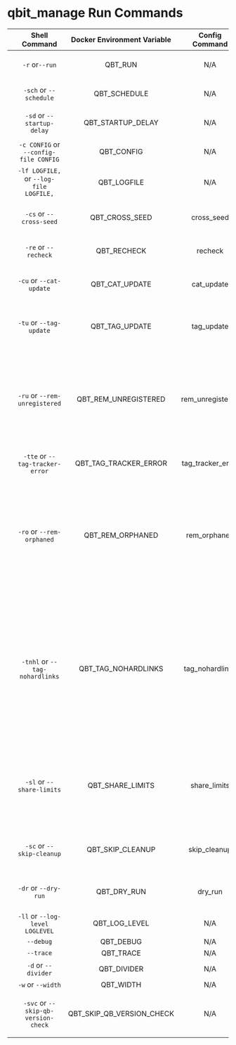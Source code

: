 # qbit_manage Run Commands

|       |            **Shell Command**            | **Docker Environment Variable** | **Config Command** | **Description**                                                                                                                                                                                                                                                                                                                                                                                                                                            | **Default Value** |       |
| :---: | :-------------------------------------: | :-----------------------------: | :----------------: | ---------------------------------------------------------------------------------------------------------------------------------------------------------------------------------------------------------------------------------------------------------------------------------------------------------------------------------------------------------------------------------------------------------------------------------------------------------- | :---------------: | :---: |
|       |             `-r` or`--run`              |             QBT_RUN             |        N/A         | Run without the scheduler. Script will exit after completion.                                                                                                                                                                                                                                                                                                                                                                                              |       False       |       |
|       |         `-sch` or `--schedule`          |          QBT_SCHEDULE           |        N/A         | Schedule to run every x minutes. (Default set to 1440 (1 day))                                                                                                                                                                                                                                                                                                                                                                                             |       1440        |       |
|       |       `-sd` or `--startup-delay`        |        QBT_STARTUP_DELAY        |        N/A         | Set delay in seconds on the first run of a schedule (Default set to 0)                                                                                                                                                                                                                                                                                                                                                                                     |         0         |       |
|       |  `-c CONFIG` or `--config-file CONFIG`  |           QBT_CONFIG            |        N/A         | This is used if you want to use a different name for your config.yml. `Example: tv.yml`                                                                                                                                                                                                                                                                                                                                                                    |    config.yml     |       |
|       | `-lf LOGFILE,` or `--log-file LOGFILE,` |           QBT_LOGFILE           |        N/A         | This is used if you want to use a different name for your log file. `Example: tv.log`                                                                                                                                                                                                                                                                                                                                                                      |   activity.log    |       |
|       |         `-cs` or `--cross-seed`         |         QBT_CROSS_SEED          |     cross_seed     | Use this after running [cross-seed script](https://github.com/mmgoodnow/cross-seed) to add torrents from the cross-seed output folder to qBittorrent                                                                                                                                                                                                                                                                                                       |       False       |       |
|       |          `-re` or `--recheck`           |           QBT_RECHECK           |      recheck       | Recheck paused torrents sorted by lowest size. Resume if Completed.                                                                                                                                                                                                                                                                                                                                                                                        |       False       |       |
|       |         `-cu` or `--cat-update`         |         QBT_CAT_UPDATE          |     cat_update     | Use this if you would like to update your categories or move from one category to another.                                                                                                                                                                                                                                                                                                                                                                 |       False       |       |
|       |         `-tu` or `--tag-update`         |         QBT_TAG_UPDATE          |     tag_update     | Use this if you would like to update your tags and/or set seed goals/limit upload speed by tag. (Only adds tags to untagged torrents)                                                                                                                                                                                                                                                                                                                      |       False       |       |
|       |      `-ru` or `--rem-unregistered`      |      QBT_REM_UNREGISTERED       |  rem_unregistered  | Use this if you would like to remove unregistered torrents. (It will the delete data & torrent if it is not being cross-seeded, otherwise it will just remove the torrent without deleting data). Trackers that have an error and not covered by the remove unregistered logic will also be tagged as `issue` for manual review.                                                                                                                           |       False       |       |
|       |     `-tte` or `--tag-tracker-error`     |      QBT_TAG_TRACKER_ERROR      | tag_tracker_error  | Use this if you would like to tag torrents that do not have a working tracker.                                                                                                                                                                                                                                                                                                                                                                             |       False       |       |
|       |        `-ro` or `--rem-orphaned`        |        QBT_REM_ORPHANED         |    rem_orphaned    | Use this if you would like to remove orphaned files from your `root_dir` directory that are not referenced by any torrents. It will scan your `root_dir` directory and compare it with what is in qBittorrent. Any data not referenced in qBittorrent will be moved into `/data/torrents/orphaned_data` folder for you to review/delete.                                                                                                                   |       False       |       |
|       |     `-tnhl` or `--tag-nohardlinks`      |       QBT_TAG_NOHARDLINKS       |  tag_nohardlinks   | Use this to tag any torrents that do not have any hard links associated with any of the files. This is useful for those that use Sonarr/Radarr that hard links your media files with the torrents for seeding. When files get upgraded they no longer become linked with your media therefore will be tagged with a new tag noHL. You can then safely delete/remove these torrents to free up any extra space that is not being used by your media folder. |       False       |       |
|       |        `-sl` or `--share-limits`        |        QBT_SHARE_LIMITS         |    share_limits    | Control how torrent share limits are set depending on the priority of your grouping. Each torrent will be matched with the share limit group with the highest priority that meets the group filter criteria. Each torrent can only be matched with one share limit group.                                                                                                                                                                                  |       False       |       |
|       |        `-sc` or `--skip-cleanup`        |        QBT_SKIP_CLEANUP         |    skip_cleanup    | Use this to skip emptying the Recycle Bin folder (`/root_dir/.RecycleBin`) and Orphaned directory. (`/root_dir/orphaned_data`)                                                                                                                                                                                                                                                                                                                             |       False       |       |
|       |          `-dr` or `--dry-run`           |           QBT_DRY_RUN           |      dry_run       | If you would like to see what is gonna happen but not actually move/delete or tag/categorize anything.                                                                                                                                                                                                                                                                                                                                                     |       False       |       |
|       |     `-ll` or `--log-level LOGLEVEL`     |          QBT_LOG_LEVEL          |        N/A         | Change the output log level.                                                                                                                                                                                                                                                                                                                                                                                                                               |       INFO        |       |
|       |                `--debug`                |            QBT_DEBUG            |        N/A         | Adds debug logs                                                                                                                                                                                                                                                                                                                                                                                                                                            |       False       |       |
|       |                `--trace`                |            QBT_TRACE            |        N/A         | Adds trace logs                                                                                                                                                                                                                                                                                                                                                                                                                                            |       False       |       |
|       |           `-d` or `--divider`           |           QBT_DIVIDER           |        N/A         | Character that divides the sections (Default: '=')                                                                                                                                                                                                                                                                                                                                                                                                         |         =         |       |
|       |            `-w` or `--width`            |            QBT_WIDTH            |        N/A         | Screen Width (Default: 100)                                                                                                                                                                                                                                                                                                                                                                                                                                |        100        |       |
|       |   `-svc` or `--skip-qb-version-check`   |    QBT_SKIP_QB_VERSION_CHECK    |        N/A         | Bypass qBittorrent/libtorrent version compatibility check. You run the risk of undesirable behavior and WILL RECIEVE NO SUPPORT.                                                                                                                                                                                                                                                                                                                           |                   |       |
